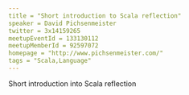 ```yaml
---
title = "Short introduction to Scala reflection"
speaker = David Pichsenmeister
twitter = 3x14159265
meetupEventId = 133130112
meetupMemberId = 92597072
homepage = "http://www.pichsenmeister.com/"
tags = "Scala,Language"
---
```

Short introduction into Scala reflection